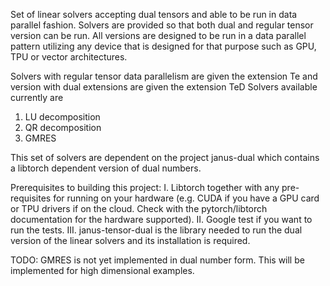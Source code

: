 Set of linear solvers accepting dual tensors and able to be run in data parallel fashion.
Solvers are provided so that both dual and regular tensor version can be run.  All versions are designed to be run in a data parallel pattern utilizing any device that is designed for that purpose such as GPU, TPU or vector architectures.

Solvers with regular tensor data parallelism are given the extension Te and version with dual extensions are given the extension TeD
Solvers available currently are
   1.  LU decomposition
   2.  QR decomposition
   3.  GMRES

This set of solvers are dependent on the project janus-dual which contains a libtorch dependent version of dual numbers. 

Prerequisites to building this project:
I.   Libtorch together with any pre-requisites for running on your hardware (e.g. CUDA if you have a GPU card or TPU drivers if on the cloud.  Check with the pytorch/libtorch documentation for the hardware supported).
II.  Google test if you want to run the tests.
III. janus-tensor-dual is the library needed to run the dual version of the linear solvers and its installation is required.

TODO:
GMRES is not yet implemented in dual number form.  This will be implemented for high dimensional examples.
